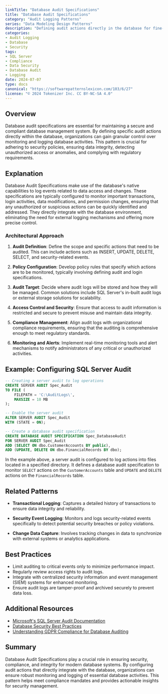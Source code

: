 ```yaml
---
linkTitle: "Database Audit Specifications"
title: "Database Audit Specifications"
category: "Audit Logging Patterns"
series: "Data Modeling Design Patterns"
description: "Defining audit actions directly in the database for fine-grained control over database operations and security compliance."
categories:
- Audit Logging
- Database
- Security
tags:
- SQL Server
- Compliance
- Data Security
- Database Audit
- Logging
date: 2024-07-07
type: docs
canonical: "https://softwarepatternslexicon.com/103/6/27"
license: "© 2024 Tokenizer Inc. CC BY-NC-SA 4.0"
---
```



## Overview

Database audit specifications are essential for maintaining a secure and compliant database management system. By defining specific audit actions directly within the database, organizations can gain granular control over monitoring and logging database activities. This pattern is crucial for adhering to security policies, ensuring data integrity, detecting unauthorized access or anomalies, and complying with regulatory requirements.

## Explanation

Database Audit Specifications make use of the database's native capabilities to log events related to data access and changes. These specifications are typically configured to monitor important transactions, login activities, data modifications, and permission changes, ensuring that any unauthorized or suspicious actions can be quickly identified and addressed. They directly integrate with the database environment, eliminating the need for external logging mechanisms and offering more precise control.

### Architectural Approach

1. **Audit Definition**: Define the scope and specific actions that need to be audited. This can include actions such as INSERT, UPDATE, DELETE, SELECT, and security-related events.
   
2. **Policy Configuration**: Develop policy rules that specify which actions are to be monitored, typically involving defining audit and login specifications.

3. **Audit Target**: Decide where audit logs will be stored and how they will be managed. Common solutions include SQL Server's in-built audit logs or external storage solutions for scalability.

4. **Access Control and Security**: Ensure that access to audit information is restricted and secure to prevent misuse and maintain data integrity.

5. **Compliance Management**: Align audit logs with organizational compliance requirements, ensuring that the auditing is comprehensive enough to meet regulatory standards.

6. **Monitoring and Alerts**: Implement real-time monitoring tools and alert mechanisms to notify administrators of any critical or unauthorized activities.

## Example: Configuring SQL Server Audit

```sql
-- Creating a server audit to log operations
CREATE SERVER AUDIT Spec_Audit
TO FILE (
    FILEPATH = 'C:\AuditLogs\',
    MAXSIZE = 10 MB
);

-- Enable the server audit
ALTER SERVER AUDIT Spec_Audit
WITH (STATE = ON);

-- Create a database audit specification
CREATE DATABASE AUDIT SPECIFICATION Spec_DatabaseAudit
FOR SERVER AUDIT Spec_Audit
ADD (SELECT ON dbo.CustomerAccounts BY public),
ADD (UPDATE, DELETE ON dbo.FinancialRecords BY dbo);
```

In the example above, a server audit is configured to log actions into files located in a specified directory. It defines a database audit specification to monitor `SELECT` actions on the `CustomerAccounts` table and `UPDATE` and `DELETE` actions on the `FinancialRecords` table.

## Related Patterns

- **Transactional Logging**: Captures a detailed history of transactions to ensure data integrity and reliability.
  
- **Security Event Logging**: Monitors and logs security-related events specifically to detect potential security breaches or policy violations.

- **Change Data Capture**: Involves tracking changes in data to synchronize with external systems or analytics applications.

## Best Practices

- Limit auditing to critical events only to minimize performance impact.
- Regularly review access rights to audit logs.
- Integrate with centralized security information and event management (SIEM) systems for enhanced monitoring.
- Ensure audit logs are tamper-proof and archived securely to prevent data loss.

## Additional Resources

- [Microsoft's SQL Server Audit Documentation](https://docs.microsoft.com/sql/relational-databases/security/auditing/sql-server-audit-database-engine)
- [Database Security Best Practices](https://www.owasp.org/index.php/SQL_Injection)
- [Understanding GDPR Compliance for Database Auditing](https://www.eugdpr.org/)

## Summary

Database Audit Specifications play a crucial role in ensuring security, compliance, and integrity for modern database systems. By configuring audit actions that directly integrate with the database, organizations can ensure robust monitoring and logging of essential database activities. This pattern helps meet compliance mandates and provides actionable insights for security management.
